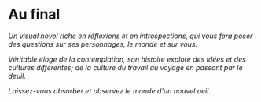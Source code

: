 # Au final

_Un visual novel riche en réflexions et en introspections, qui vous fera poser des questions sur ses personnages, le monde et sur vous._

_Véritable éloge de la contemplation, son histoire explore des idées et des cultures différentes; de la culture du travail au voyage en passant par le deuil._

_Laissez-vous absorber et observez le monde d'un nouvel oeil._
